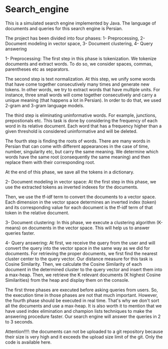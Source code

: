 # Search_engine
This is a simulated search engine implemented by Java.
The language of documents and queries for this search engine is Persian.

The project has been divided into four phases: 1- Preprocessing, 2- Document modeling in vector space, 3- Document clustering, 4- Query answering

1- Preprocessing:
The first step in this phase is tokenization. We tokenize documents and extract words. To do so, we consider spaces, commas, parentheses etc as separators.

The second step is text normalization. At this step, we unify some words that have come together consecutively many times and generate new tokens. In other words, we try to extract words that have multiple units. For instance, three small words will come together consecutively and carry a unique meaning (that happens a lot in Persian).
In order to do that, we used 2-gram and 3-gram language models.

The third step is eliminating uninformative words. For example, junctions, prepostionals etc.
This task is done by considering the frequency of each word in its relative document. Each word that has a frequency higher than a given threshold is considered uninformative and will be deleted.

The fourth step is finding the roots of words. There are many words in Persian that can come with different appearances in the case of time, number, singularity etc, but carry the same meaning. We determine which words have the same root (consequently the same meaning) and then replace them with their corresponding root.

At the end  of this phase, we save all the tokens in a dictionary.


2- Document modeling in vector space:
At the first step in this phase, we use the extracted tokens as inverted indexes for the documents.

Then, we use the tf-idf term to convert the documents to a vector space. Each dimension in the vector space determines an inverted index (token) and its corresponding value for each document is the tf-idf term of that token in the relative document.

3- Document clustering:
In this phase, we execute a clustering algorithm (K-means) on documents in the vector space. This will help us to answer queries faster.


4- Query answering:
At first, we receive the query from the user and will convert the query into the vector space in the same way as we did for documents.
For retrieving the proper documents, we first find the nearest cluster center to the query vector. Our distance measure for this task is Cosine Similarity.
Then, we calculate the Cosine Similarity of each document in the determined cluster to the query vector and insert them into a max-heap.
Then, we retrieve the K relevant documents (K highest Cosine Similarities) from the heap and display them on the console.

The first three phases are executed before asking queries from users. So, the execution time in those phases are not that much important.
However, the fourth phase should be executed in real time. That's why we don't sort all the documents and use a max-heap.
It is also worth it to mention that we have used index elimination and champion lists techniques to make the answering procedure faster.
Our search engine will answer the queries in 2 to 3 seconds.



Attention!!!!: the documents can not be uploaded to a git repository because their size is very high and it exceeds the upload size limit of the git. 
Only the code is available here. 
